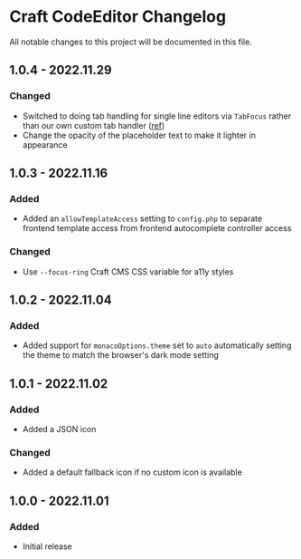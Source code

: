# Craft CodeEditor Changelog

All notable changes to this project will be documented in this file.

## 1.0.4 - 2022.11.29
### Changed
* Switched to doing tab handling for single line editors via `TabFocus` rather than our own custom tab handler ([ref](https://stackoverflow.com/questions/74202202/how-to-programatically-set-tabfocusmode-in-monaco-editor/74598917#74598917))
* Change the opacity of the placeholder text to make it lighter in appearance

## 1.0.3 - 2022.11.16
### Added
* Added an `allowTemplateAccess` setting to `config.php` to separate frontend template access from frontend autocomplete controller access

### Changed
* Use `--focus-ring` Craft CMS CSS variable for a11y styles

## 1.0.2 - 2022.11.04
### Added
* Added support for `monacoOptions.theme` set to `auto` automatically setting the theme to match the browser's dark mode setting

## 1.0.1 - 2022.11.02
### Added
* Added a JSON icon

### Changed
* Added a default fallback icon if no custom icon is available

## 1.0.0 - 2022.11.01
### Added
* Initial release
